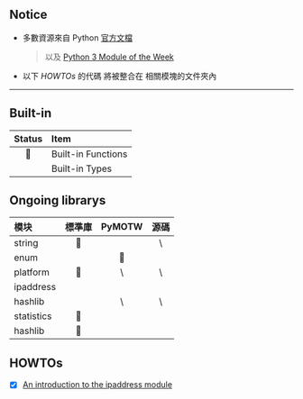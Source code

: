 ## Notice 
- 多數資源來自 Python [官方文檔](https://docs.python.org/3/library/) 
    > 以及 [Python 3 Module of the Week](https://pymotw.com/3/)
- 以下 *HOWTOs* 的代碼 將被整合在 相關模塊的文件夾內

<hr>

## Built-in 

| Status | Item | 
| :---: | :--- | 
| 🤪 | Built-in Functions |
| | Built-in Types | 

## Ongoing librarys 

| 模块 | 標準庫 | PyMOTW | 源碼 | 
| :--- | :---: | :---: | :---: |
| string | 🤪 |  | \ |
| enum |  | 🤪 |  |
| platform | 🤪 | \ | \ |
| ipaddress |  |  |  | 
| hashlib |  | \ | \ | 
| statistics | 🤪 |  |  |  
| hashlib | 🤪 |  |  |  
    
## HOWTOs

- [x] [An introduction to the ipaddress module](https://docs.python.org/3/howto/ipaddress.html)
